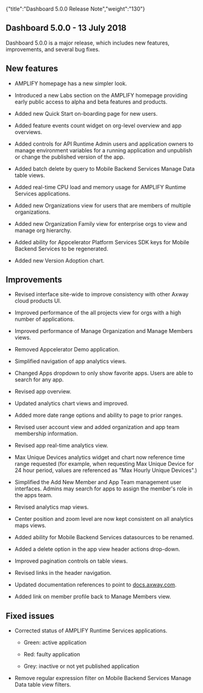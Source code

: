 {"title":"Dashboard 5.0.0 Release Note","weight":"130"}

## Dashboard 5.0.0 - 13 July 2018

Dashboard 5.0.0 is a major release, which includes new features, improvements, and several bug fixes.

## New features

* AMPLIFY homepage has a new simpler look.

* Introduced a new Labs section on the AMPLIFY homepage providing early public access to alpha and beta features and products.

* Added new Quick Start on-boarding page for new users.

* Added feature events count widget on org-level overview and app overviews.

* Added controls for API Runtime Admin users and application owners to manage environment variables for a running application and unpublish or change the published version of the app.

* Added batch delete by query to Mobile Backend Services Manage Data table views.

* Added real-time CPU load and memory usage for AMPLIFY Runtime Services applications.

* Added new Organizations view for users that are members of multiple organizations.

* Added new Organization Family view for enterprise orgs to view and manage org hierarchy.

* Added ability for Appcelerator Platform Services SDK keys for Mobile Backend Services to be regenerated.

* Added new Version Adoption chart.

## Improvements

* Revised interface site-wide to improve consistency with other Axway cloud products UI.

* Improved performance of the all projects view for orgs with a high number of applications.

* Improved performance of Manage Organization and Manage Members views.

* Removed Appcelerator Demo application.

* Simplified navigation of app analytics views.

* Changed Apps dropdown to only show favorite apps. Users are able to search for any app.

* Revised app overview.

* Updated analytics chart views and improved.

* Added more date range options and ability to page to prior ranges.

* Revised user account view and added organization and app team membership information.

* Revised app real-time analytics view.

* Max Unique Devices analytics widget and chart now reference time range requested (for example, when requesting Max Unique Device for 24 hour period, values are referenced as "Max Hourly Unique Devices".)

* Simplified the Add New Member and App Team management user interfaces. Admins may search for apps to assign the member's role in the apps team.

* Revised analytics map views.

* Center position and zoom level are now kept consistent on all analytics maps views.

* Added ability for Mobile Backend Services datasources to be renamed.

* Added a delete option in the app view header actions drop-down.

* Improved pagination controls on table views.

* Revised links in the header navigation.

* Updated documentation references to point to [docs.axway.com](http://docs.axway.com).

* Added link on member profile back to Manage Members view.

## Fixed issues

* Corrected status of AMPLIFY Runtime Services applications.

    * Green: active application

    * Red: faulty application

    * Grey: inactive or not yet published application

* Remove regular expression filter on Mobile Backend Services Manage Data table view filters.
